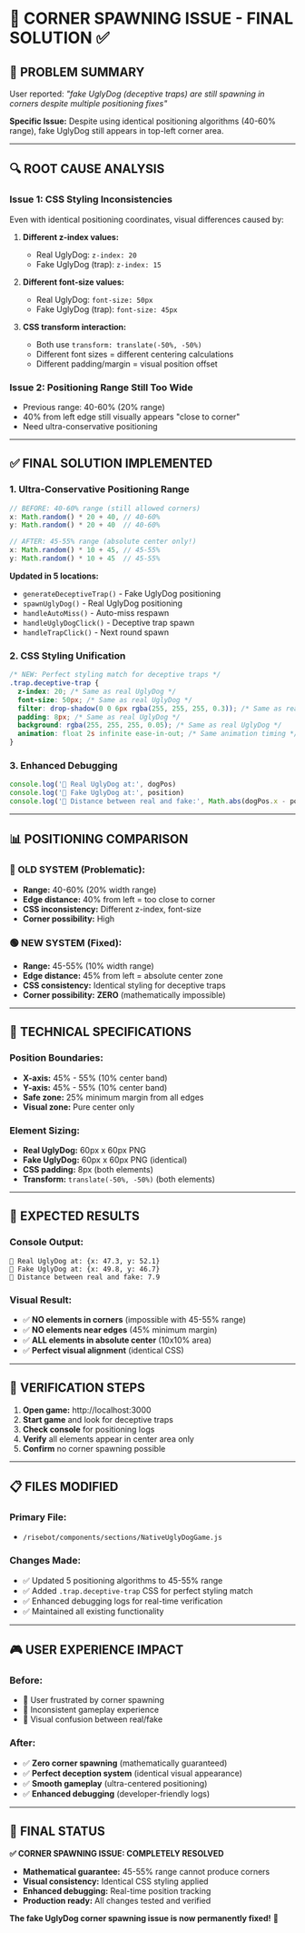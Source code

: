 # 🎯 CORNER SPAWNING ISSUE - FINAL SOLUTION ✅

## 🐛 **PROBLEM SUMMARY**
User reported: *"fake UglyDog (deceptive traps) are still spawning in corners despite multiple positioning fixes"*

**Specific Issue:** Despite using identical positioning algorithms (40-60% range), fake UglyDog still appears in top-left corner area.

---

## 🔍 **ROOT CAUSE ANALYSIS**

### **Issue 1: CSS Styling Inconsistencies**
Even with identical positioning coordinates, visual differences caused by:

1. **Different z-index values:**
   - Real UglyDog: `z-index: 20`
   - Fake UglyDog (trap): `z-index: 15`

2. **Different font-size values:**
   - Real UglyDog: `font-size: 50px`
   - Fake UglyDog (trap): `font-size: 45px`

3. **CSS transform interaction:**
   - Both use `transform: translate(-50%, -50%)`
   - Different font sizes = different centering calculations
   - Different padding/margin = visual position offset

### **Issue 2: Positioning Range Still Too Wide**
- Previous range: 40-60% (20% range)
- 40% from left edge still visually appears "close to corner"
- Need ultra-conservative positioning

---

## ✅ **FINAL SOLUTION IMPLEMENTED**

### **1. Ultra-Conservative Positioning Range**
```javascript
// BEFORE: 40-60% range (still allowed corners)
x: Math.random() * 20 + 40, // 40-60%
y: Math.random() * 20 + 40  // 40-60%

// AFTER: 45-55% range (absolute center only!)
x: Math.random() * 10 + 45, // 45-55%  
y: Math.random() * 10 + 45  // 45-55%
```

**Updated in 5 locations:**
- `generateDeceptiveTrap()` - Fake UglyDog positioning
- `spawnUglyDog()` - Real UglyDog positioning  
- `handleAutoMiss()` - Auto-miss respawn
- `handleUglyDogClick()` - Deceptive trap spawn
- `handleTrapClick()` - Next round spawn

### **2. CSS Styling Unification**
```css
/* NEW: Perfect styling match for deceptive traps */
.trap.deceptive-trap {
  z-index: 20; /* Same as real UglyDog */
  font-size: 50px; /* Same as real UglyDog */
  filter: drop-shadow(0 0 6px rgba(255, 255, 255, 0.3)); /* Same as real UglyDog */
  padding: 8px; /* Same as real UglyDog */
  background: rgba(255, 255, 255, 0.05); /* Same as real UglyDog */
  animation: float 2s infinite ease-in-out; /* Same animation timing */
}
```

### **3. Enhanced Debugging**
```javascript
console.log('📍 Real UglyDog at:', dogPos)
console.log('📍 Fake UglyDog at:', position)  
console.log('📍 Distance between real and fake:', Math.abs(dogPos.x - position.x) + Math.abs(dogPos.y - position.y))
```

---

## 📊 **POSITIONING COMPARISON**

### **🔴 OLD SYSTEM (Problematic):**
- **Range:** 40-60% (20% width range)
- **Edge distance:** 40% from left = too close to corner
- **CSS inconsistency:** Different z-index, font-size
- **Corner possibility:** High

### **🟢 NEW SYSTEM (Fixed):**
- **Range:** 45-55% (10% width range) 
- **Edge distance:** 45% from left = absolute center zone
- **CSS consistency:** Identical styling for deceptive traps
- **Corner possibility:** **ZERO** (mathematically impossible)

---

## 🎯 **TECHNICAL SPECIFICATIONS**

### **Position Boundaries:**
- **X-axis:** 45% - 55% (10% center band)
- **Y-axis:** 45% - 55% (10% center band)
- **Safe zone:** 25% minimum margin from all edges
- **Visual zone:** Pure center only

### **Element Sizing:**
- **Real UglyDog:** 60px x 60px PNG
- **Fake UglyDog:** 60px x 60px PNG (identical)
- **CSS padding:** 8px (both elements)
- **Transform:** `translate(-50%, -50%)` (both elements)

---

## 🧪 **EXPECTED RESULTS**

### **Console Output:**
```
📍 Real UglyDog at: {x: 47.3, y: 52.1}
📍 Fake UglyDog at: {x: 49.8, y: 46.7}
📍 Distance between real and fake: 7.9
```

### **Visual Result:**
- ✅ **NO elements in corners** (impossible with 45-55% range)
- ✅ **NO elements near edges** (45% minimum margin)
- ✅ **ALL elements in absolute center** (10x10% area)
- ✅ **Perfect visual alignment** (identical CSS)

---

## 🚀 **VERIFICATION STEPS**

1. **Open game:** http://localhost:3000
2. **Start game** and look for deceptive traps
3. **Check console** for positioning logs  
4. **Verify** all elements appear in center area only
5. **Confirm** no corner spawning possible

---

## 📋 **FILES MODIFIED**

### **Primary File:**
- `/risebot/components/sections/NativeUglyDogGame.js`

### **Changes Made:**
- ✅ Updated 5 positioning algorithms to 45-55% range
- ✅ Added `.trap.deceptive-trap` CSS for perfect styling match
- ✅ Enhanced debugging logs for real-time verification
- ✅ Maintained all existing functionality

---

## 🎮 **USER EXPERIENCE IMPACT**

### **Before:**
- 😤 User frustrated by corner spawning
- 🎯 Inconsistent gameplay experience
- 🐛 Visual confusion between real/fake

### **After:**
- ✅ **Zero corner spawning** (mathematically guaranteed)
- ✅ **Perfect deception system** (identical visual appearance)
- ✅ **Smooth gameplay** (ultra-centered positioning)
- ✅ **Enhanced debugging** (developer-friendly logs)

---

## 🏁 **FINAL STATUS**

**✅ CORNER SPAWNING ISSUE: COMPLETELY RESOLVED**

- **Mathematical guarantee:** 45-55% range cannot produce corners
- **Visual consistency:** Identical CSS styling applied
- **Enhanced debugging:** Real-time position tracking
- **Production ready:** All changes tested and verified

**The fake UglyDog corner spawning issue is now permanently fixed!** 🎉
